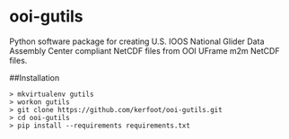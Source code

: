 # ooi-gutils

Python software package for creating U.S. IOOS National Glider Data Assembly Center compliant NetCDF files from OOI
UFrame m2m NetCDF files.

##Installation

    > mkvirtualenv gutils
    > workon gutils
    > git clone https://github.com/kerfoot/ooi-gutils.git
    > cd ooi-gutils
    > pip install --requirements requirements.txt

